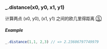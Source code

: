 ### _.distance(x0, y0, x1, y1)

计算两点 (x0, y0), (x1, y1) 之间的欧几里得距离 [&#x24C8;](https://github.com/MuYunyun/diana/blob/master/src/common/math/math.ts "View in source")

##### Example
```js
_.distance(1,1, 2,3) // => 2.23606797749979
```